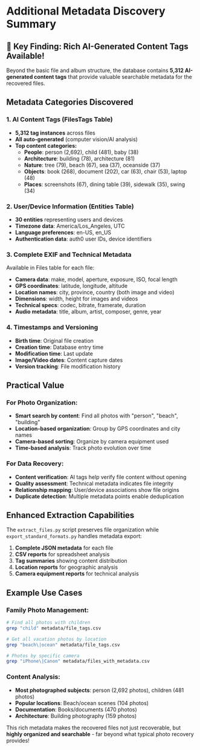 # Additional Metadata Discovery Summary

## 🎯 Key Finding: Rich AI-Generated Content Tags Available!

Beyond the basic file and album structure, the database contains **5,312 AI-generated content tags** that provide valuable searchable metadata for the recovered files.

## Metadata Categories Discovered

### 1. AI Content Tags (FilesTags Table)

- **5,312 tag instances** across files
- **All auto-generated** (computer vision/AI analysis)
- **Top content categories:**
  - **People**: person (2,692), child (481), baby (38)
  - **Architecture**: building (78), architecture (81)
  - **Nature**: tree (79), beach (67), sea (37), oceanside (37)
  - **Objects**: book (268), document (202), car (63), chair (53), laptop (48)
  - **Places**: screenshots (67), dining table (39), sidewalk (35), swing (34)

### 2. User/Device Information (Entities Table)

- **30 entities** representing users and devices
- **Timezone data**: America/Los_Angeles, UTC
- **Language preferences**: en-US, en_US
- **Authentication data**: auth0 user IDs, device identifiers

### 3. Complete EXIF and Technical Metadata

Available in Files table for each file:

- **Camera data**: make, model, aperture, exposure, ISO, focal length
- **GPS coordinates**: latitude, longitude, altitude
- **Location names**: city, province, country (both image and video)
- **Dimensions**: width, height for images and videos
- **Technical specs**: codec, bitrate, framerate, duration
- **Audio metadata**: title, album, artist, composer, genre, year

### 4. Timestamps and Versioning

- **Birth time**: Original file creation
- **Creation time**: Database entry time
- **Modification time**: Last update
- **Image/Video dates**: Content capture dates
- **Version tracking**: File modification history

## Practical Value

### For Photo Organization:

- **Smart search by content**: Find all photos with "person", "beach", "building"
- **Location-based organization**: Group by GPS coordinates and city names
- **Camera-based sorting**: Organize by camera equipment used
- **Time-based analysis**: Track photo evolution over time

### For Data Recovery:

- **Content verification**: AI tags help verify file content without opening
- **Quality assessment**: Technical metadata indicates file integrity
- **Relationship mapping**: User/device associations show file origins
- **Duplicate detection**: Multiple metadata points enable deduplication

## Enhanced Extraction Capabilities

The `extract_files.py` script preserves file organization while `export_standard_formats.py` handles metadata export:

1. **Complete JSON metadata** for each file
2. **CSV reports** for spreadsheet analysis
3. **Tag summaries** showing content distribution
4. **Location reports** for geographic analysis
5. **Camera equipment reports** for technical analysis

## Example Use Cases

### Family Photo Management:

```bash
# Find all photos with children
grep "child" metadata/file_tags.csv

# Get all vacation photos by location
grep "beach\|ocean" metadata/file_tags.csv

# Photos by specific camera
grep "iPhone\|Canon" metadata/files_with_metadata.csv
```

### Content Analysis:

- **Most photographed subjects**: person (2,692 photos), children (481 photos)
- **Popular locations**: Beach/ocean scenes (104 photos)
- **Documentation**: Books/documents (470 photos)
- **Architecture**: Building photography (159 photos)

This rich metadata makes the recovered files not just recoverable, but **highly organized and searchable** - far beyond what typical photo recovery provides!
